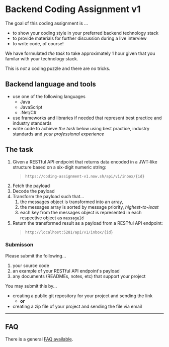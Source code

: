 # Backend Coding Assignment v1

The goal of this coding assignment is ...

- to show your coding style in your preferred backend technology stack
- to provide materials for further discussion during a live interview
- to write code, of course!

We have formulated _the task_ to take approximately 1 hour given that you familar with your technology stack.

This is _not_ a coding puzzle and there are _no_ tricks.

## Backend language and tools

- use one of the following languages
  - Java
  - JavaScript
  - .Net/C#
- use frameworks and libraries if needed that represent best practice and industry standards
- write code to achieve _the task_ below using best practice, industry standards and _your professional experience_

## The task

1. Given a RESTful API endpoint that returns data encoded in a JWT-like structure based on a six-digit numeric string:
   > `https://coding-assignment-v1.now.sh/api/v1/inbox/{id}`
2. Fetch the payload
3. Decode the payload
4. Transform the payload such that...
   1. the messages object is transformed into an array,
   2. the messages array is sorted by message priority, _highest-to-least_
   3. each key from the messages object is represented in each respective object as `messageId`
5. Return the transformed result as a payload from a RESTful API endpoint:
   > `http://localhost:5281/api/v1/inbox/{id}`

### Submisson

Please submit the following...

1. your source code
2. an example of your RESTful API endpoint's payload
3. any documents (READMEs, notes, etc) that support your project

You may submit this by...

- creating a public git repository for your project and sending the link
  - **or**
- creating a zip file of your project and sending the file via email

---

## FAQ

There is a general [FAQ available](../faq.md).
